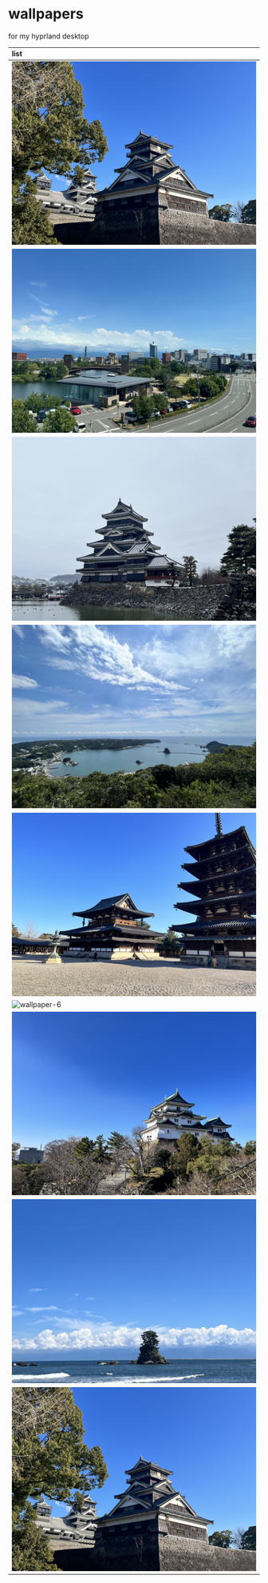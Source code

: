 # wallpapers

for my hyprland desktop

|list|
|:--|
|![wallpaper-1](wallpapers/IMG_4823-01.jpg)|
|![wallpaper-2](wallpapers/IMG_4823-02.jpg)|
|![wallpaper-3](wallpapers/IMG_4823-03.jpg)|
|![wallpaper-4](wallpapers/IMG_4823-04.jpg)|
|![wallpaper-5](wallpapers/IMG_4823-05.jpg)|
|![wallpaper-6](wallpapers/IMG_4823-06.jpg)|
|![wallpaper-7](wallpapers/IMG_4823-07.jpg)|
|![wallpaper-8](wallpapers/IMG_4823-08.jpg)|
|![wallpaper-9](wallpapers/IMG_4823-09.jpg)|















